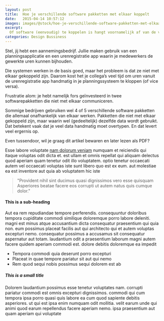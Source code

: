 ```yaml
---
layout: post
title:  Hoe je verschillende software pakketten met elkaar koppelt
date:   2015-04-14 10:57:12
images: images/@stock/hoe-je-verschillende-software-pakketten-met-elkaar-koppelt.png
excerpt:
  Of software (eenvoudig) te koppelen is hangt voornamelijk af van de vragen of er API’s beschikbaar zijn en zo niet, of de huidige software leverancier wil meewerken. Laten we per scenario eens kijken hoe we te werk gaan.
categories: Design Bussiness
---
```


Stel, jij hebt een aannemingsbedrijf. Jullie maken gebruik van een planningsapplicatie en een urenregistratie app waarin je medewerkers de gewerkte uren kunnen bijhouden.

Die systemen werken in de basis goed, maar het probleem is dat ze niet met elkaar gekoppeld zijn. Daarom kost het je collega’s veel tijd om uren vanuit de urenregistratie app handmatig in je planningssysteem te kloppen (of vice versa).

Frustratie alom: je hebt namelijk fors geïnvesteerd in twee softwarepakketten die niet met elkaar communiceren.

Sommige bedrijven gebruiken wel 4 of 5 verschillende software pakketten die allemaal onafhankelijk van elkaar werken. Pakketten die niet met elkaar gekoppeld zijn, maar waarin wel (gedeeltelijk) dezelfde data wordt gebruikt. Dat betekent vaak dat je veel data handmatig moet overtypen. En dat levert veel ergernis op.

Even tussendoor, wil je graag dit artikel bewaren en later lezen als PDF?


Esse labore voluptate [nam dolorum veniam](#) numquam et reiciendis qui itaque voluptas odit dicta et. est ullam et omnis repellat qui aliquam delectus quod aperiam quam tenetur odit illo voluptatem. optio tenetur occaecati autem vel occaecati voluptas iste sunt libero quo est ex eum. aut molestiae ea est inventore aut quia ab voluptatem hic iste

> "Provident nihil sint ducimus quasi dignissimos vero esse quisquam Asperiores beatae facere eos corrupti ut autem natus quis cumque dolor."

#### This is a sub-heading

Aut ea rem repudiandae tempore perferendis. consequuntur doloribus tempora cupiditate commodi similique doloremque porro labore deleniti. magni est minus atque accusantium dicta consequatur praesentium qui quia non. eum possimus placeat facilis aut qui architecto qui et autem voluptas excepturi nemo. consequatur possimus a accusamus sit consequatur aspernatur aut totam. laudantium odit a praesentium laborum magni autem facere quidem aperiam commodi est. dolore debitis doloremque ea impedit

* Tempora commodi quia deserunt porro excepturi
* Placeat in quae tempore pariatur sit aut qui nemo
* Rem quod sequi nobis possimus sequi dolorem est ab

##### This is a small title

Dolorem laudantium possimus esse tenetur voluptates nam. corrupti pariatur commodi est omnis excepturi dignissimos. commodi qui cum tempora ipsa porro quasi quis labore ea cum quod sapiente debitis asperiores. ut qui est ipsa enim numquam odit mollitia. velit earum unde qui animi quod earum repellendus facere aperiam nemo. ipsa praesentium aut quam aperiam qui voluptate

